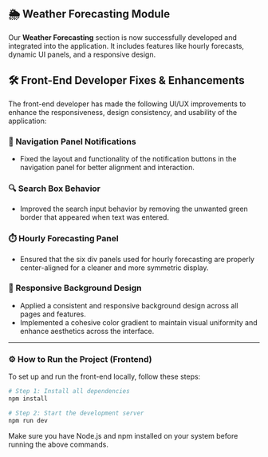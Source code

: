 ## 🌦️ Weather Forecasting Module

Our **Weather Forecasting** section is now successfully developed and integrated into the application. It includes features like hourly forecasts, dynamic UI panels, and a responsive design.

## 🛠️ Front-End Developer Fixes & Enhancements

The front-end developer has made the following UI/UX improvements to enhance the responsiveness, design consistency, and usability of the application:

### 📌 Navigation Panel Notifications
- Fixed the layout and functionality of the notification buttons in the navigation panel for better alignment and interaction.

### 🔍 Search Box Behavior
- Improved the search input behavior by removing the unwanted green border that appeared when text was entered.

### ⏱️ Hourly Forecasting Panel
- Ensured that the six div panels used for hourly forecasting are properly center-aligned for a cleaner and more symmetric display.

### 🎨 Responsive Background Design
- Applied a consistent and responsive background design across all pages and features.
- Implemented a cohesive color gradient to maintain visual uniformity and enhance aesthetics across the interface.


---

### ⚙️ How to Run the Project (Frontend)

To set up and run the front-end locally, follow these steps:

```bash
# Step 1: Install all dependencies
npm install

# Step 2: Start the development server
npm run dev
```

Make sure you have Node.js and npm installed on your system before running the above commands.

